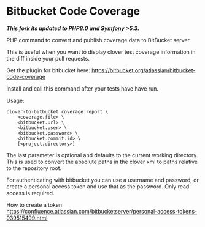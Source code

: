 # Bitbucket Code Coverage

**_This fork its updated to PHP8.0 and Symfony >5.3._**

PHP command to convert and publish coverage data to BitBucket server.

This is useful when you want to display clover test coverage information in the diff inside your pull requests. 

Get the plugin for bitbucket here: https://bitbucket.org/atlassian/bitbucket-code-coverage

Install and call this command after your tests have have run.

Usage:

    clover-to-bitbucket coverage:report \
        <coverage.file> \
        <bitbucket.url> \
        <bitbucket.user> \
        <bitbucket.password> \
        <bitbucket.commit.id> \
        [<project.directory>]

The last parameter is optional and defaults to the current working directory.
This is used to convert the absolute paths in the clover xml to paths relative to the repository root. 
 
For authenticating with bitbucket you can use a username and password, or create a personal access token and use that as the password. Only read access is required.

How to create a token: https://confluence.atlassian.com/bitbucketserver/personal-access-tokens-939515499.html
